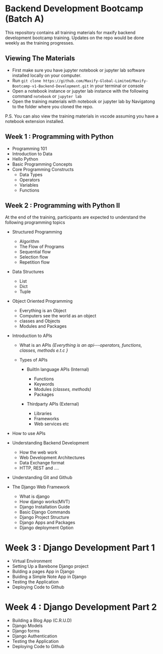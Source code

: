 # Backend Development Bootcamp (Batch A)

This repository contains all training materials for maxify backend development bootcamp training. Updates on the repo would be done weekly as the training progresses.

## Viewing The Materials
- First make sure you have jupyter notebook or jupyter lab software installed locally on your computer.
- Run `git clone https://github.com/Maxify-Global-Limited/Maxify-Bootcamp-v1-Backend-Development.git` in your terminal or console
- Open a notebook instance or jupyter lab instance with the following command `notebook` or `jupyter lab`
- Open the training materials with notebook or jupyter lab by Navigatong  to the folder where you cloned the repo.

P.S. You can also view the training materials in vscode assuming you have a notebook extension installed.

## Week 1 : Programming with Python
- Programming 101
- Introduction to Data
- Hello Python
- Basic Programming Concepts
- Core Programming Constructs
    - Data Types
    - Operators
    - Variables
    - Functions

## Week 2 : Programming with Python II
At the end of the training, participants are expected to understand the following programming topics 
- Structured Programming
   - Algorithm 
   - The Flow of Programs
   - Sequential flow
   - Selection flow
   - Repetition flow
     
- Data Structures
   - List
   - Dict
   - Tuple

- Object Oriented Programming
   - Everything is an Object
   - Computers see the world as an object
   - classes and Objects
   - Modules and Packages
     
- Introduction to APIs
   - What is an APIs 
    *{Everything is an api---operators, functions, classes, methods e.t.c }*

   - Types of APIs
     - BuiltIn language APIs (Internal)
         - Functions
         - Keywords
         - Modules *(classes, methods)*
         - Packages
 
     - Thirdparty APIs (External)
         - Libraries
         - Frameworks
         - Web services etc
- How to use APIs
 
  
- Understanding Backend Development
   - How the web work
   - Web Development Architectures
   - Data Exchange format
   - HTTP, REST and ....
     
- Understanding Git and Github
  
- The Django Web Framework
   - What is django
   - How django works(MVT)
   - Django Installation Guide
   - Basic Django Commands
   - Django Project Structure
   - Django Apps and Packages
   - Django deployment Option


# Week 3 : Django Development Part 1
- Virtual Environment
- Setting Up a Barebone Django project
- Bulding a pages App in Django
- Buiding a Simple Note App in Django
- Testing the Application
- Deploying Code to Github

 # Week 4 : Django Development Part 2
- Building a Blog App (C.R.U.D)
- Django Models
- Django forms
- Django Authentication
- Testing the Application
- Deploying Code to Github
   